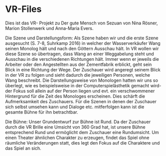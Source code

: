 # VR-Files

Dies ist das VR- Projekt zu Der gute Mensch von Sezuan von Nina Rösner, Marion Stollenwerk und Anna-Maria Evers.

Die Szene und Darstellungsform:
Als Szene haben wir und die erste Szene ausgesucht (S. 7-8, Suhrkamp 2016) in welcher der Wasserverkäufer Wang seinen Monolog hält und nach den Göttern Ausschau hält. In VR wollen wir diese Szene so übertragen, dass Wang an einer Weggabelung steht und Ausschau in die verschiedenen Richtungen hält. Immer wenn er jeweils die Arbeiter oder den Angestellten aus der Zementfabrik erblickt, geht sein Blick in eine Richtung der Wege. Der Zuschauer wird angeregt seinem Blick in der VR zu folgen und sieht dadurch die jeweiligen Personen, welche Wang beschreibt. Die Darstellungsweise von Monologen hatten wir uns so überlegt, wie es beispielsweise in der Computerspielästhetik gemacht wird- der Fokus soll allein auf der Person liegen und evt. ein verschwommener Hintergrund für die Zeit des Monologes erscheinen. Dies schärft die Aufmerksamkeit des Zuschauers. 
Für die Szenen in denen der Zuschauer sich selbst umsehen kann und Dialoge etc. mitferfolgen kann ist die gesamte Bühne für ihn betrachtbar.

Die Bühne:
Unser Grundentwurf zur Bühne ist Rund. Da der Zuschauer durch die VR Brille eine Umsicht von 360 Grad hat, ist unsere Bühne entsprechend Rund und ermöglicht dem Zuschauer eine Rundumsicht. Um einen Theater ähnlichen Charakter zu erzeugen, findet das Spiel ohne räumliche Veränderungen statt, dies legt den Fokus auf die Charaktere und das Spiel an sich. 
